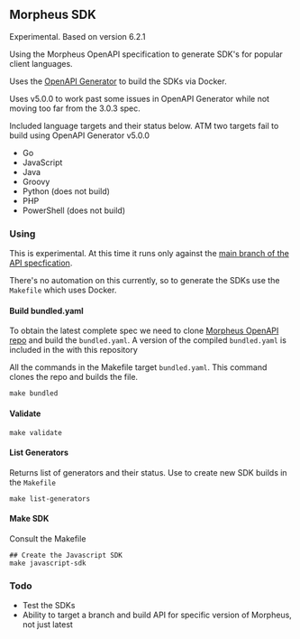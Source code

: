 ## Morpheus SDK

Experimental. Based on version 6.2.1

Using the Morpheus OpenAPI specification to generate SDK's for popular client languages.

Uses the [OpenAPI Generator](https://openapi-generator.tech/) to build the SDKs via Docker.

Uses v5.0.0 to work past some issues in OpenAPI Generator while not moving too far from the 3.0.3 spec.

Included language targets and their status below. ATM two targets fail to build using OpenAPI Generator v5.0.0
- Go
- JavaScript
- Java
- Groovy
- Python (does not build)
- PHP
- PowerShell (does not build)

### Using

This is experimental. At this time it runs only against the [main branch of the API specfication](https://github.com/gomorpheus/morpheus-openapi).

There's no automation on this currently, so to generate the SDKs use the `Makefile` which uses Docker.


#### Build bundled.yaml

To obtain the latest complete spec we need to clone [Morpheus OpenAPI repo](https://github.com/gomorpheus/morpheus-openapi) 
and build the `bundled.yaml`. A version of the compiled `bundled.yaml` is included in the with this repository

All the commands in the Makefile target `bundled.yaml`. This command clones the repo and builds the file.

```shell
make bundled
```

#### Validate

```shell
make validate
```

#### List Generators

Returns list of generators and their status. Use to create new SDK builds in the `Makefile`

```shell
make list-generators
```

#### Make SDK
Consult the Makefile
```shell
## Create the Javascript SDK
make javascript-sdk
```


### Todo
- Test the SDKs
- Ability to target a branch and build API for specific version of Morpheus, not just latest